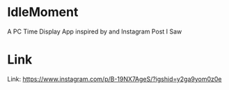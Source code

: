 # IdleMoment
A PC Time Display App inspired by and Instagram Post I Saw 

# Link
Link: https://www.instagram.com/p/B-19NX7AgeS/?igshid=y2ga9yom0z0e
